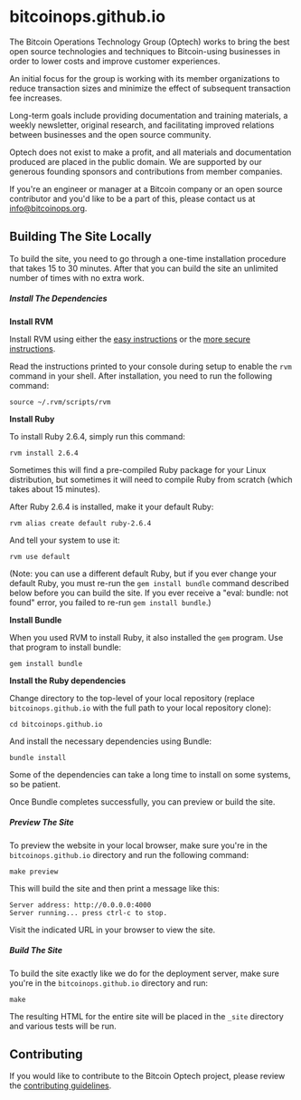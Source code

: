 # bitcoinops.github.io
The Bitcoin Operations Technology Group (Optech) works to bring the best
open source technologies and techniques to Bitcoin-using businesses in
order to lower costs and improve customer experiences.

An initial focus for the group is working with its member organizations to
reduce transaction sizes and minimize the effect of subsequent transaction fee
increases.

Long-term goals include providing documentation and training materials, a
weekly newsletter, original research, and facilitating improved relations
between businesses and the open source community.

Optech does not exist to make a profit, and all materials and documentation
produced are placed in the public domain. We are supported by our generous
founding sponsors and contributions from member companies.

If you're an engineer or manager at a Bitcoin company or an open source contributor and you'd like to be a part of this, please
contact us at [info@bitcoinops.org](mailto:info@bitcoinops.org).

## Building The Site Locally

To build the site, you need to go through a one-time installation
procedure that takes 15 to 30 minutes.  After that you can build the
site an unlimited number of times with no extra work.

##### Install The Dependencies

**Install RVM**

Install RVM using either the [easy instructions](https://rvm.io/) or the
[more secure instructions](https://rvm.io/rvm/security).

Read the instructions printed to your console during setup to enable the
`rvm` command in your shell.  After installation, you need to run the
following command:

    source ~/.rvm/scripts/rvm

**Install Ruby**

To install Ruby 2.6.4, simply run this command:

    rvm install 2.6.4

Sometimes this will find a pre-compiled Ruby package for your Linux
distribution, but sometimes it will need to compile Ruby from scratch
(which takes about 15 minutes).

After Ruby 2.6.4 is installed, make it your default Ruby:

    rvm alias create default ruby-2.6.4

And tell your system to use it:

    rvm use default

(Note: you can use a different default Ruby, but if you ever change
your default Ruby, you must re-run the `gem install bundle` command
described below before you can build the site. If you ever receive a
"eval: bundle: not found" error, you failed to re-run `gem install
bundle`.)

**Install Bundle**

When you used RVM to install Ruby, it also installed the `gem` program.
Use that program to install bundle:

    gem install bundle

**Install the Ruby dependencies**

Change directory to the top-level of your local repository (replace
`bitcoinops.github.io` with the full path to your local repository clone):

    cd bitcoinops.github.io

And install the necessary dependencies using Bundle:

    bundle install

Some of the dependencies can take a long time to install on some systems, so be
patient.

Once Bundle completes successfully, you can preview or build the site.

##### Preview The Site

To preview the website in your local browser, make sure you're in the
`bitcoinops.github.io` directory and run the following command:

    make preview

This will build the site and then print a message like this:

    Server address: http://0.0.0.0:4000
    Server running... press ctrl-c to stop.

Visit the indicated URL in your browser to view the site.

##### Build The Site

To build the site exactly like we do for the deployment server, make
sure you're in the `bitcoinops.github.io` directory and run:

    make

The resulting HTML for the entire site will be placed in the `_site`
directory and various tests will be run.

## Contributing

If you would like to contribute to the Bitcoin Optech project, please review the
[contributing guidelines](CONTRIBUTING.md).
